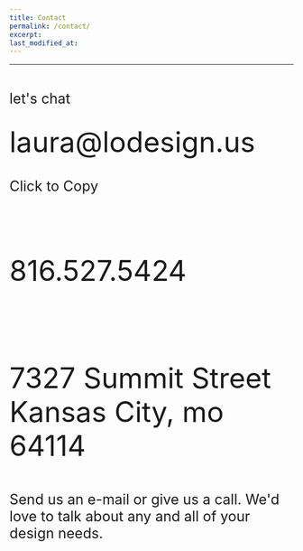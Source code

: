```yaml
---
title: Contact
permalink: /contact/
excerpt: 
last_modified_at: 
---
```

<div class="row" style="margin: 15px 0px; border-top: solid 1px #2b2b2b; padding-top: 20px;">
                <div class="col-sm-6 col-lg-6" style="font-size: 25px;">
                    <p>let's chat</p>
                </div>
                <div class="col-sm-6 col-lg-6" style="font-size: 25px;">
                    <p></p>
                </div>
            </div>
            <div class="row" style="margin: 15px 0px;">
                <div class="col-sm-6 col-lg-6" style="font-size: 25px;">
                    <p style="font-size: 50px; font-weight: normal; line-height: 0.5em;">laura@lodesign.us</p>
                    <p>Click to Copy</p>
                    <br>
                    <p style="font-size: 50px; font-weight: normal;">816.527.5424</p>
                    <br>
                    <p style="font-size: 50px; font-weight: normal;">7327 Summit Street<br> Kansas City, mo 64114</p>
                </div>
                <div class="col-sm-6 col-lg-6" style="font-size: 25px;">
                    <p>
                        Send us an e-mail or give us a call. We'd love to talk about any and all of your design needs.
                    </p>
                </div>
            </div>
            
